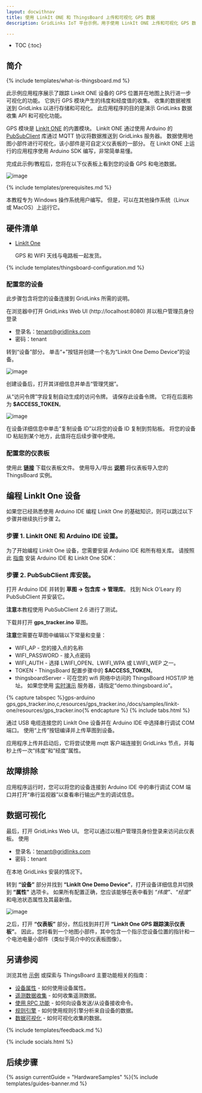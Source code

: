```yaml
---
layout: docwithnav
title: 使用 LinkIt ONE 和 ThingsBoard 上传和可视化 GPS 数据
description: GridLinks IoT 平台示例，用于使用 LinkIt ONE 上传和可视化 GPS 数据

---
```


* TOC
{:toc}

## 简介
{% include templates/what-is-thingsboard.md %}

此示例应用程序展示了跟踪 LinkIt ONE 设备的 GPS 位置并在地图上执行进一步可视化的功能。
它执行 GPS 模块产生的纬度和经度值的收集。
收集的数据被推送到 GridLinks 以进行存储和可视化。
此应用程序的目的是演示 GridLinks 数据收集 API 和可视化功能。

GPS 模块是 [LinkIt ONE](https://wiki.seeedstudio.com/LinkIt_ONE/) 的内置模块。
LinkIt ONE 通过使用 Arduino 的 [PubSubClient](https://github.com/knolleary/pubsubclient) 库通过 MQTT 协议将数据推送到 GridLinks 服务器。
数据使用地图小部件进行可视化，该小部件是可自定义仪表板的一部分。
在 LinkIt ONE 上运行的应用程序使用 Arduino SDK 编写，非常简单易懂。

完成此示例/教程后，您将在以下仪表板上看到您的设备 GPS 和电池数据。

![image](/images/samples/linkit-one/gps/dashboard.png)

{% include templates/prerequisites.md %}

本教程专为 Windows 操作系统用户编写。
但是，可以在其他操作系统（Linux 或 MacOS）上运行它。

## 硬件清单

- [LinkIt One](https://www.seeedstudio.com/LinkIt-ONE-p-2017.html)

   GPS 和 WIFI 天线与电路板一起发货。

{% include templates/thingsboard-configuration.md %}

### 配置您的设备

此步骤包含将您的设备连接到 GridLinks 所需的说明。

在浏览器中打开 GridLinks Web UI (http://localhost:8080) 并以租户管理员身份登录

- 登录名：tenant@gridlinks.com
- 密码：tenant

转到“设备”部分。
单击“+”按钮并创建一个名为“LinkIt One Demo Device”的设备。

![image](/images/samples/linkit-one/gps/device.png)

创建设备后，打开其详细信息并单击“管理凭据”。

从“访问令牌”字段复制自动生成的访问令牌。
请保存此设备令牌。
它将在后面称为 **$ACCESS_TOKEN**。

![image](/images/samples/linkit-one/gps/credentials.png)


在设备详细信息中单击“复制设备 ID”以将您的设备 ID 复制到剪贴板。
将您的设备 ID 粘贴到某个地方，此值将在后续步骤中使用。

### 配置您的仪表板

使用此 [**链接**](/docs/samples/linkit-one/resources/linkit_one_gps_dashboard_v2.json) 下载仪表板文件。
使用导入/导出 [**说明**](/docs/user-guide/ui/dashboards/#dashboard-importexport) 将仪表板导入您的 ThingsBoard 实例。

## 编程 LinkIt One 设备

如果您已经熟悉使用 Arduino IDE 编程 LinkIt One 的基础知识，则可以跳过以下步骤并继续执行步骤 2。

### 步骤 1. LinkIt ONE 和 Arduino IDE 设置。

为了开始编程 LinkIt One 设备，您需要安装 Arduino IDE 和所有相关库。
请按照此 [指南](https://github.com/MediaTek-Labs) 安装 Arduino IDE 和 LinkIt One SDK：

### 步骤 2. PubSubClient 库安装。

打开 Arduino IDE 并转到 **草图 -> 包含库 -> 管理库**。
找到 Nick O'Leary 的 PubSubClient 并安装它。

**注意**本教程使用 PubSubClient 2.6 进行了测试。

下载并打开 **gps_tracker.ino** 草图。

**注意**您需要在草图中编辑以下常量和变量：

- WIFI_AP - 您的接入点的名称
- WIFI_PASSWORD - 接入点密码
- WIFI_AUTH - 选择 LWIFI_OPEN、LWIFI_WPA 或 LWIFI_WEP 之一。
- TOKEN - ThingsBoard 配置步骤中的 **$ACCESS_TOKEN**。
- thingsboardServer - 可在您的 wifi 网络中访问的 ThingsBoard HOST/IP 地址。
如果您使用 [实时演示](https://demo.thingsboard.io/) 服务器，请指定“demo.thingsboard.io”。

{% capture tabspec %}gps-arduino
gps,gps_tracker.ino,c,resources/gps_tracker.ino,/docs/samples/linkit-one/resources/gps_tracker.ino{% endcapture %}
{% include tabs.html %}

通过 USB 电缆连接您的 LinkIt One 设备并在 Arduino IDE 中选择串行调试 COM 端口。
使用“上传”按钮编译并上传草图到设备。

应用程序上传并启动后，它将尝试使用 mqtt 客户端连接到 GridLinks 节点，并每秒上传一次“纬度”和“经度”属性。

## 故障排除

应用程序运行时，您可以将您的设备连接到 Arduino IDE 中的串行调试 COM 端口并打开“串行监视器”以查看串行输出产生的调试信息。

## 数据可视化

最后，打开 GridLinks Web UI。
您可以通过以租户管理员身份登录来访问此仪表板。
使用

- 登录名：tenant@gridlinks.com
- 密码：tenant

在本地 GridLinks 安装的情况下。

转到 **“设备”** 部分并找到 **“LinkIt One Demo Device”**，打开设备详细信息并切换到 **“属性”** 选项卡。
如果所有配置正确，您应该能够在表中看到 *“纬度”*、*“经度”* 和电池状态属性及其最新值。

![image](/images/samples/linkit-one/gps/attributes.png)

之后，打开 **“仪表板”** 部分，然后找到并打开 **“LinkIt One GPS 跟踪演示仪表板”**。
因此，您将看到一个地图小部件，其中包含一个指示您设备位置的指针和一个电池电量小部件（类似于简介中的仪表板图像）。

## 另请参阅

浏览其他 [示例](/docs/samples) 或探索与 ThingsBoard 主要功能相关的指南：

- [设备属性](/docs/user-guide/attributes/) - 如何使用设备属性。
- [遥测数据收集](/docs/user-guide/telemetry/) - 如何收集遥测数据。
- [使用 RPC 功能](/docs/user-guide/rpc/) - 如何向设备发送/从设备接收命令。
- [规则引擎](/docs/user-guide/rule-engine/) - 如何使用规则引擎分析来自设备的数据。
- [数据可视化](/docs/user-guide/visualization/) - 如何可视化收集的数据。

{% include templates/feedback.md %}

{% include socials.html %}

## 后续步骤

{% assign currentGuide = "HardwareSamples" %}{% include templates/guides-banner.md %}